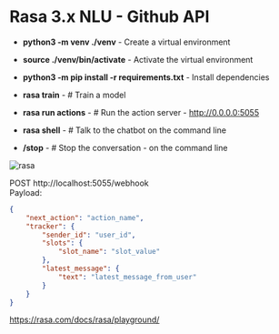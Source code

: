 # Rasa 3.x NLU - Github API


- **python3 -m venv ./venv** - Create a virtual environment
- **source ./venv/bin/activate** - Activate the virtual environment
- **python3 -m pip install -r requirements.txt** - Install dependencies

- **rasa train** - # Train a model
- **rasa run actions** - # Run the action server - http://0.0.0.0:5055
- **rasa shell** - # Talk to the chatbot on the command line
- **/stop** - # Stop the conversation - on the command line  

![rasa](https://github.com/ValchanOficial/rasa_nlu/assets/16228014/09851d76-1779-45b9-8cc6-3775eaf7dda6)

POST http://localhost:5055/webhook  
Payload:
```json
{
    "next_action": "action_name",
    "tracker": {
        "sender_id": "user_id",
        "slots": {
            "slot_name": "slot_value"
        },
        "latest_message": {
            "text": "latest_message_from_user"
        }
    }
}
```



https://rasa.com/docs/rasa/playground/


